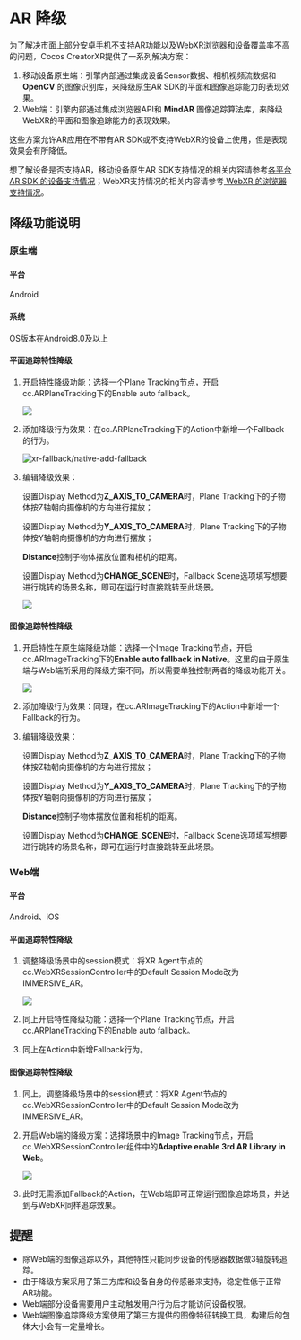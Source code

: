 # AR 降级

为了解决市面上部分安卓手机不支持AR功能以及WebXR浏览器和设备覆盖率不高的问题，Cocos CreatorXR提供了一系列解决方案：

1. 移动设备原生端：引擎内部通过集成设备Sensor数据、相机视频流数据和 **OpenCV** 的图像识别库，来降级原生AR SDK的平面和图像追踪能力的表现效果。
2. Web端：引擎内部通过集成浏览器API和 **MindAR** 图像追踪算法库，来降级WebXR的平面和图像追踪能力的表现效果。

这些方案允许AR应用在不带有AR SDK或不支持WebXR的设备上使用，但是表现效果会有所降低。

想了解设备是否支持AR，移动设备原生AR SDK支持情况的相关内容请参考[各平台 AR SDK 的设备支持情况](ar-sdk-summary.md)；WebXR支持情况的相关内容请参考[ WebXR 的浏览器支持情况](../project-deploy/webxr-proj-pub.md#选择可用的设备和浏览器)。

## 降级功能说明

### 原生端

#### 平台

Android

#### 系统

OS版本在Android8.0及以上

#### 平面追踪特性降级

1. 开启特性降级功能：选择一个Plane Tracking节点，开启cc.ARPlaneTracking下的Enable auto fallback。

   ![](xr-fallback/native-enable-fallback.png)

2. 添加降级行为效果：在cc.ARPlaneTracking下的Action中新增一个Fallback的行为。

   ![xr-fallback/native-add-fallback](xr-fallback/native-add-fallback.png)

3. 编辑降级效果：

   设置Display Method为**Z_AXIS_TO_CAMERA**时，Plane Tracking下的子物体按Z轴朝向摄像机的方向进行摆放；

   设置Display Method为**Y_AXIS_TO_CAMERA**时，Plane Tracking下的子物体按Y轴朝向摄像机的方向进行摆放；

   **Distance**控制子物体摆放位置和相机的距离。

   设置Display Method为**CHANGE_SCENE**时，Fallback Scene选项填写想要进行跳转的场景名称，即可在运行时直接跳转至此场景。

   ![](xr-fallback/native-fallback-change-scene.png)

#### 图像追踪特性降级

1. 开启特性在原生端降级功能：选择一个Image Tracking节点，开启cc.ARImageTracking下的**Enable auto fallback in Native**。这里的由于原生端与Web端所采用的降级方案不同，所以需要单独控制两者的降级功能开关。

   ![](xr-fallback/native-enable-fallback-image.png)

2. 添加降级行为效果：同理，在cc.ARImageTracking下的Action中新增一个Fallback的行为。

3. 编辑降级效果：

   设置Display Method为**Z_AXIS_TO_CAMERA**时，Plane Tracking下的子物体按Z轴朝向摄像机的方向进行摆放；

   设置Display Method为**Y_AXIS_TO_CAMERA**时，Plane Tracking下的子物体按Y轴朝向摄像机的方向进行摆放；

   **Distance**控制子物体摆放位置和相机的距离。

   设置Display Method为**CHANGE_SCENE**时，Fallback Scene选项填写想要进行跳转的场景名称，即可在运行时直接跳转至此场景。

### Web端

#### 平台

Android、iOS

#### 平面追踪特性降级

1. 调整降级场景中的session模式：将XR Agent节点的cc.WebXRSessionController中的Default Session Mode改为IMMERSIVE_AR。

   ![](xr-fallback/web-change-session.png)

2. 同上开启特性降级功能：选择一个Plane Tracking节点，开启cc.ARPlaneTracking下的Enable auto fallback。

3. 同上在Action中新增Fallback行为。

#### 图像追踪特性降级

1. 同上，调整降级场景中的session模式：将XR Agent节点的cc.WebXRSessionController中的Default Session Mode改为IMMERSIVE_AR。

2. 开启Web端的降级方案：选择场景中的Image Tracking节点，开启cc.WebXRSessionController组件中的**Adaptive enable 3rd AR Library in Web**。

   ![](xr-fallback/web-enable-fallback-img.png)

3. 此时无需添加Fallback的Action，在Web端即可正常运行图像追踪场景，并达到与WebXR同样追踪效果。



## 提醒

- 除Web端的图像追踪以外，其他特性只能同步设备的传感器数据做3轴旋转追踪。
- 由于降级方案采用了第三方库和设备自身的传感器来支持，稳定性低于正常AR功能。
- Web端部分设备需要用户主动触发用户行为后才能访问设备权限。
- Web端图像追踪降级方案使用了第三方提供的图像特征转换工具，构建后的包体大小会有一定量增长。
